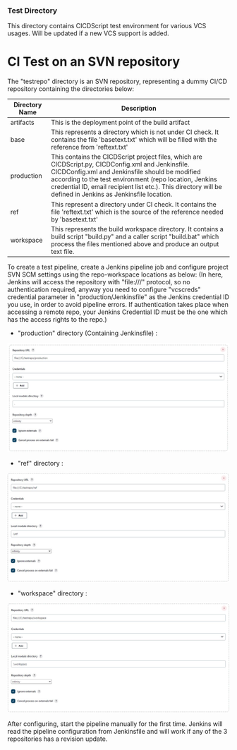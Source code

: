 ### Test Directory

This directory contains CICDScript test environment for various VCS usages. Will be updated
if a new VCS support is added.

# CI Test on an SVN repository

The "testrepo" directory is an SVN repository, representing a dummy CI/CD repository
containing the directories below:

| Directory Name | Description  |
| -------------- | ------------ |
| artifacts | This is the deployment point of the build artifact |
| base | This represents a directory which is not under CI check. It contains the file 'basetext.txt' which will be filled with the reference from 'reftext.txt' |
| production | This contains the CICDScript project files, which are CICDScript.py, CICDConfig.xml and Jenkinsfile. CICDConfig.xml and Jenkinsfile should be modified according to the test environment (repo location, Jenkins credential ID, email recipient list etc.). This directory will be defined in Jenkins as Jenkinsfile location.|
| ref | This represent a directory under CI check. It contains the file 'reftext.txt' which is the source of the reference needed by 'basetext.txt' |
| workspace | This represents the build workspace directory. It contains a build script "build.py" and a caller script "build.bat" which process the files mentioned above and produce an output text file. |

To create a test pipeline, create a Jenkins pipeline job and configure project SVN SCM settings using the repo-workspace locations as below:
(In here, Jenkins will access the repository with "file:///" protocol, so no authentication required, anyway you need to configure "vcscreds" 
credential parameter in "production/Jenkinsfile" as the Jenkins credential ID you use, in order to avoid pipeline errors. If authentication
takes place when accessing a remote repo, your Jenkins Credential ID must be the one which has the access rights to the repo.)


- "production" directory (Containing Jenkinsfile) :

![alt text](docimg/production.JPG)

- "ref" directory :

![alt text](docimg/ref.JPG)

- "workspace" directory :

![alt text](docimg/workspace.JPG)

After configuring, start the pipeline manually for the first time. Jenkins will read the pipeline configuration from Jenkinsfile and will work
if any of the 3 repositories has a revision update.
